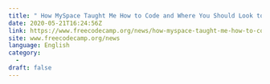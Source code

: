 ```yaml
---
title: " How MySpace Taught Me How to Code and Where You Should Look to Develop Your Passion "
date: 2020-05-21T16:24:56Z
link: https://www.freecodecamp.org/news/how-myspace-taught-me-how-to-code-and-where-you-should-look-to-develop-your-passion/?utm_medium=RSS&utm_source=news.12bit.vn
site: www.freecodecamp.org/news
language: English
category:
  -   
draft: false
---
```

